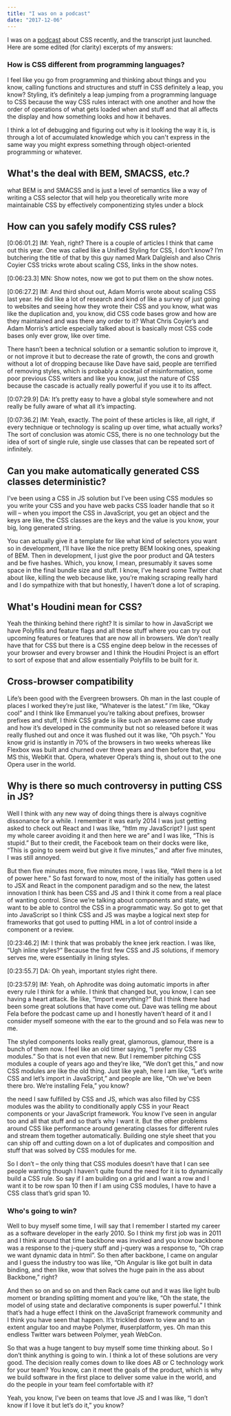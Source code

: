 ```yaml
---
title: "I was on a podcast"
date: "2017-12-06"
---
```


I was on a [podcast](https://www.stridenyc.com/podcasts/34-styles-css-js) about CSS recently, and the transcript just launched. Here are some edited (for clarity) excerpts of my answers:

### How is CSS different from programming languages?

I feel like you go from programming and thinking about things and you know, calling functions and structures and stuff in CSS definitely a leap, you know? Styling, it’s definitely a leap jumping from a programming language to CSS because the way CSS rules interact with one another and how the order of operations of what gets loaded when and stuff and that all affects the display and how something looks and how it behaves.

I think a lot of debugging and figuring out why is it looking the way it is, is through a lot of accumulated knowledge which you can't express in the same way you might express something through object-oriented programming or whatever.

## What's the deal with BEM, SMACSS, etc.?

what BEM is and SMACSS and is just a level of semantics like a way of writing a CSS selector that will help you theoretically write more maintainable CSS by effectively componentizing styles under a block

## How can you safely modify CSS rules?

\[0:06:01.2\] IM: Yeah, right? There is a couple of articles I think that came out this year. One was called like a Unified Styling for CSS, I don’t know? I’m butchering the title of that by this guy named Mark Dalgleish and also Chris Coyier CSS tricks wrote about scaling CSS, links in the show notes.

\[0:06:23.3\] MN: Show notes, now we got to put them on the show notes.

\[0:06:27.2\] IM: And third shout out, Adam Morris wrote about scaling CSS last year. He did like a lot of research and kind of like a survey of just going to websites and seeing how they wrote their CSS and you know, what was like the duplication and, you know, did CSS code bases grow and how are they maintained and was there any order to it? What Chris Coyier’s and Adam Morris’s article especially talked about is basically most CSS code bases only ever grow, like over time.

There hasn’t been a technical solution or a semantic solution to improve it, or not improve it but to decrease the rate of growth, the cons and growth without a lot of dropping because like Dave have said, people are terrified of removing styles, which is probably a cocktail of misinformation, some poor previous CSS writers and like you know, just the nature of CSS because the cascade is actually really powerful if you use it to its affect.

\[0:07:29.9\] DA: It’s pretty easy to have a global style somewhere and not really be fully aware of what all it’s impacting.

\[0:07:36.2\] IM: Yeah, exactly. The point of these articles is like, all right, if every technique or technology is scaling up over time, what actually works? The sort of conclusion was atomic CSS, there is no one technology but the idea of sort of single rule, single use classes that can be repeated sort of infinitely.

## Can you make automatically generated CSS classes deterministic?

I’ve been using a CSS in JS solution but I’ve been using CSS modules so you write your CSS and you have web packs CSS loader handle that so it will – when you import the CSS in JavaScript, you get an object and the keys are like, the CSS classes are the keys and the value is you know, your big, long generated string.

You can actually give it a template for like what kind of selectors you want so in development, I’ll have like the nice pretty BEM looking ones, speaking of BEM. Then in development, I just give the poor product and QA testers and be five hashes. Which, you know, I mean, presumably it saves some space in the final bundle size and stuff. I know, I’ve heard some Twitter chat about like, killing the web because like, you’re making scraping really hard and I do sympathize with that but honestly, I haven’t done a lot of scraping.

## What's Houdini mean for CSS?

Yeah the thinking behind there right? It is similar to how in JavaScript we have Polyfills and feature flags and all these stuff where you can try out upcoming features or features that are now all in browsers. We don’t really have that for CSS but there is a CSS engine deep below in the recesses of your browser and every browser and I think the Houdini Project is an effort to sort of expose that and allow essentially Polyfills to be built for it.

## Cross-browser compatibility

Life’s been good with the Evergreen browsers. Oh man in the last couple of places I worked they’re just like, “Whatever is the latest.” I’m like, “Okay cool” and I think like Emmanuel you’re talking about prefixes, browser prefixes and stuff, I think CSS grade is like such an awesome case study and how it’s developed in the community but not so released before it was really flushed out and once it was flushed out it was like, “Oh psych.” You know grid is instantly in 70% of the browsers in two weeks whereas like Flexbox was built and churned over three years and then before that, you MS this, WebKit that. Opera, whatever Opera’s thing is, shout out to the one Opera user in the world.

## Why is there so much controversy in putting CSS in JS?

Well I think with any new way of doing things there is always cognitive dissonance for a while. I remember it was early 2014 I was just getting asked to check out React and I was like, “htlm my JavaScript? I just spent my whole career avoiding it and then here we are” and I was like, “This is stupid.” But to their credit, the Facebook team on their docks were like, “This is going to seem weird but give it five minutes,” and after five minutes, I was still annoyed.

But then five minutes more, five minutes more, I was like, “Well there is a lot of power here.” So fast forward to now, most of the initially has gotten used to JSX and React in the component paradigm and so the new, the latest innovation I think has been CSS and JS and I think it come from a real place of wanting control. Since we’re talking about components and state, we want to be able to control the CSS in a programmatic way. So got to get that into JavaScript so I think CSS and JS was maybe a logical next step for frameworks that got used to putting HML in a lot of control inside a component or a review.

\[0:23:46.2\] IM: I think that was probably the knee jerk reaction. I was like, “Ugh inline styles?” Because the first few CSS and JS solutions, if memory serves me, were essentially in lining styles.

\[0:23:55.7\] DA: Oh yeah, important styles right there.

\[0:23:57.9\] IM: Yeah, oh Aphrodite was doing automatic imports in after every rule I think for a while. I think that changed but, you know, I can see having a heart attack. Be like, “Import everything?” But I think there had been some great solutions that have come out. Dave was telling me about Fela before the podcast came up and I honestly haven’t heard of it and I consider myself someone with the ear to the ground and so Fela was new to me.

The styled components looks really great, glamorous, glamour, there is a bunch of them now. I feel like an old timer saying, “I prefer my CSS modules.” So that is not even that new. But I remember pitching CSS modules a couple of years ago and they’re like, “We don’t get this,” and now CSS modules are like the old thing. Just like yeah, here I am like, “Let’s write CSS and let’s import in JavaScript,” and people are like, “Oh we’ve been there bro. We’re installing Fela,” you know?

the need I saw fulfilled by CSS and JS, which was also filled by CSS modules was the ability to conditionally apply CSS in your React components or your JavaScript framework. You know I’ve seen in angular too and all that stuff and so that’s why I want it. But the other problems around CSS like performance around generating classes for different rules and stream them together automatically. Building one style sheet that you can ship off and cutting down on a lot of duplicates and composition and stuff that was solved by CSS modules for me.

So I don’t – the only thing that CSS modules doesn’t have that I can see people wanting though I haven’t quite found the need for it is to dynamically build a CSS rule. So say if I am building on a grid and I want a row and I want it to be row span 10 then if I am using CSS modules, I have to have a CSS class that’s grid span 10.

### Who's going to win?

Well to buy myself some time, I will say that I remember I started my career as a software developer in the early 2010. So I think my first job was in 2011 and I think around that time backbone was invoked and you know backbone was a response to the j-query stuff and j-query was a response to, “Oh crap we want dynamic data in html”. So then after backbone, I came on angular and I guess the industry too was like, “Oh Angular is like got built in data binding, and then like, wow that solves the huge pain in the ass about Backbone,” right?

And then so on and so on and then Rack came out and it was like light bulb moment or branding splitting moment and you’re like, “Oh the state, the model of using state and declarative components is super powerful.” I think that’s had a huge effect I think on the JavaScript framework community and I think you have seen that happen. It’s trickled down to view and to an extent angular too and maybe Polymer, #userplatform, yes. Oh man this endless Twitter wars between Polymer, yeah WebCon.

So that was a huge tangent to buy myself some time thinking about. So I don’t think anything is going to win. I think a lot of these solutions are very good. The decision really comes down to like does AB or C technology work for your team? You know, can it meet the goals of the product, which is why we build software in the first place to deliver some value in the world, and do the people in your team feel comfortable with it?

Yeah, you know, I’ve been on teams that love JS and I was like, “I don’t know if I love it but let’s do it,” you know?
